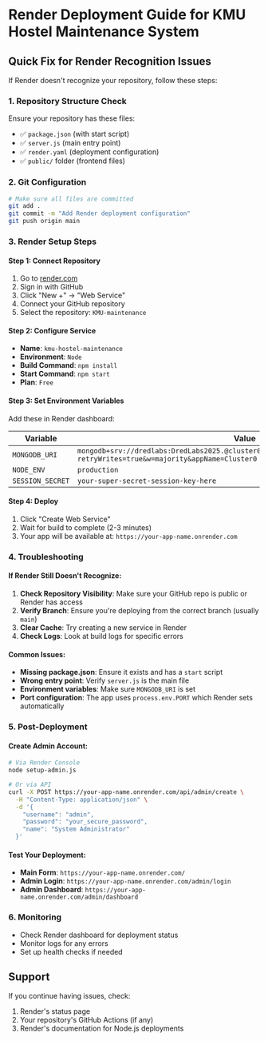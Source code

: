 # Render Deployment Guide for KMU Hostel Maintenance System

## Quick Fix for Render Recognition Issues

If Render doesn't recognize your repository, follow these steps:

### 1. Repository Structure Check
Ensure your repository has these files:
- ✅ `package.json` (with start script)
- ✅ `server.js` (main entry point)
- ✅ `render.yaml` (deployment configuration)
- ✅ `public/` folder (frontend files)

### 2. Git Configuration
```bash
# Make sure all files are committed
git add .
git commit -m "Add Render deployment configuration"
git push origin main
```

### 3. Render Setup Steps

#### Step 1: Connect Repository
1. Go to [render.com](https://render.com)
2. Sign in with GitHub
3. Click "New +" → "Web Service"
4. Connect your GitHub repository
5. Select the repository: `KMU-maintenance`

#### Step 2: Configure Service
- **Name**: `kmu-hostel-maintenance`
- **Environment**: `Node`
- **Build Command**: `npm install`
- **Start Command**: `npm start`
- **Plan**: `Free`

#### Step 3: Set Environment Variables
Add these in Render dashboard:

| Variable | Value |
|----------|-------|
| `MONGODB_URI` | `mongodb+srv://dredlabs:DredLabs2025.@cluster0.ch6yqlc.mongodb.net/kmu_maintenance?retryWrites=true&w=majority&appName=Cluster0` |
| `NODE_ENV` | `production` |
| `SESSION_SECRET` | `your-super-secret-session-key-here` |

#### Step 4: Deploy
1. Click "Create Web Service"
2. Wait for build to complete (2-3 minutes)
3. Your app will be available at: `https://your-app-name.onrender.com`

### 4. Troubleshooting

#### If Render Still Doesn't Recognize:
1. **Check Repository Visibility**: Make sure your GitHub repo is public or Render has access
2. **Verify Branch**: Ensure you're deploying from the correct branch (usually `main`)
3. **Clear Cache**: Try creating a new service in Render
4. **Check Logs**: Look at build logs for specific errors

#### Common Issues:
- **Missing package.json**: Ensure it exists and has a `start` script
- **Wrong entry point**: Verify `server.js` is the main file
- **Environment variables**: Make sure `MONGODB_URI` is set
- **Port configuration**: The app uses `process.env.PORT` which Render sets automatically

### 5. Post-Deployment

#### Create Admin Account:
```bash
# Via Render Console
node setup-admin.js

# Or via API
curl -X POST https://your-app-name.onrender.com/api/admin/create \
  -H "Content-Type: application/json" \
  -d '{
    "username": "admin",
    "password": "your_secure_password",
    "name": "System Administrator"
  }'
```

#### Test Your Deployment:
- **Main Form**: `https://your-app-name.onrender.com/`
- **Admin Login**: `https://your-app-name.onrender.com/admin/login`
- **Admin Dashboard**: `https://your-app-name.onrender.com/admin/dashboard`

### 6. Monitoring
- Check Render dashboard for deployment status
- Monitor logs for any errors
- Set up health checks if needed

## Support
If you continue having issues, check:
1. Render's status page
2. Your repository's GitHub Actions (if any)
3. Render's documentation for Node.js deployments 